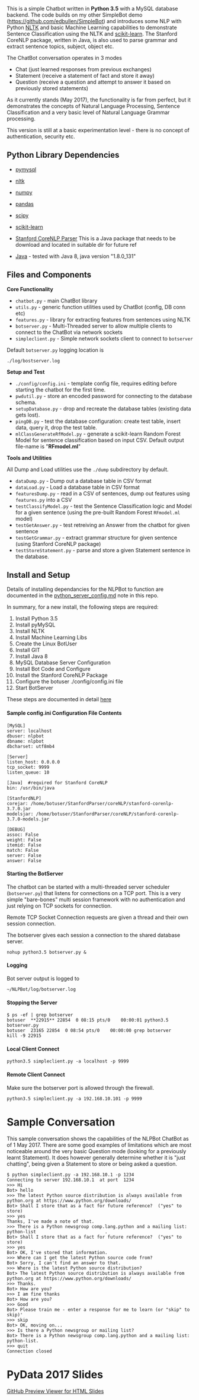 This is a simple Chatbot written in **Python 3.5** with a MySQL database backend.  The code builds on my other SimpleBot demo (https://github.com/edbullen/SimpleBot) and introduces some NLP with Python [NLTK](http://www.nltk.org/) and basic Machine Learning capabilities to demonstrate Sentence Classification using the NLTK and [scikit-learn](http://scikit-learn.org/stable/).  The Stanford CoreNLP package, written in Java, is also used to parse grammar and extract sentence topics, subject, object etc.

The ChatBot conversation operates in 3 modes
+ Chat  (just learned responses from previous exchanges)
+ Statement (receive a statement of fact and store it away)
+ Question (receive a question and attempt to answer it based on previously stored statements)

As it currently stands (May 2017), the functionality is far from perfect, but it demonstrates the concepts of Natural Language Processing, Sentence Classification and a very basic level of Natural Language Grammar processing. 

This version is still at a basic experimentation level - there is no concept of authentication, security etc.

## Python Library Dependencies ##

+ [pymysql](http://pymysql.readthedocs.io/en/latest/)  
+ [nltk](http://www.nltk.org/install.html)
+ [numpy](http://www.numpy.org/)
+ [pandas](http://pandas.pydata.org/)
+ [scipy](https://www.scipy.org/)
+ [scikit-learn](http://scikit-learn.org/stable/)


+ [Stanford CoreNLP Parser](https://stanfordnlp.github.io/CoreNLP/) This is a Java package that needs to be download and located in suitable dir for future ref

+ [Java](https://java.com/en/download/help/linux_x64rpm_install.xml) - tested with Java 8, java version "1.8.0_131"
 
  

## Files and Components ##


**Core Functionality**
+ `chatbot.py` - main ChatBot library 
+ `utils.py` - generic function utilities used by ChatBot (config, DB conn etc) 
+ `features.py` - library for extracting features from sentences using NLTK
+ `botserver.py` - Multi-Threaded server to allow multiple clients to connect to the ChatBot via network sockets
+ `simpleclient.py` - Simple network sockets client to connect to `botserver`

Default `botserver.py` logging location is 
```
./log/bostserver.log
```

**Setup and Test**
+ `./config/config.ini` - template config file, requires editing before starting the chatbot for the first time. 
+ `pwdutil.py` - store an encoded password for connecting to the database schema.
+ `setupDatabase.py` - drop and recreate the database tables (existing data gets lost).
+ `pingDB.py` - test the database configuration: create test table, insert data,  query it, drop the test table.
+ `mlClassGenerateRfModel.py` - generate a scikit-learn Random Forest Model for sentence classification based on input CSV.  Default output file-name is "**RFmodel.ml**" 

**Tools and Utilities**  

All Dump and Load utilities use the 
```./dump```
subdirectory by default.
+ `dataDump.py` - Dump out a database table in CSV format
+ `dataLoad.py` - Load a database table in CSV format
+ `featuresDump.py` - read in a CSV of sentences, dump out features using `features.py` into a CSV
+ `testClassifyModel.py` - test the Sentence Classification logic and Model for a given sentence (using the pre-built Random Forest `RFmodel.ml` model)
+ `testGetAnswer.py` - test retreiving an Answer from the chatbot for given sentence
+ `testGetGrammar.py` - extract grammar structure for given sentence (using Stanford CoreNLP package)
+ `testStoreStatement.py` - parse and store a given Statement sentence in the database.

## Install and Setup ##

Details of installing dependancies for the NLPBot to function are documented in the [python_server_config.md](./python_server_config.md) note in this repo.

In summary, for a new install, the following steps are required:
1. Install Python 3.5
2. Install pyMySQL 
3. Install NLTK
4. Install Machine Learning Libs
5. Create the Linux BotUser
6. Install GIT
7. Install Java 8
8. MySQL Database Server Configuration
9. Install Bot Code and Configure
10. Install the Stanford CoreNLP Package
11. Configure the botuser ./config/config.ini file
12. Start BotServer

These steps are documented in detail [here](./python_server_config.md)

#### Sample config.ini Configuration File Contents ####
```
[MySQL]
server: localhost
dbuser: nlpbot
dbname: nlpbot
dbcharset: utf8mb4

[Server]
listen_host: 0.0.0.0
tcp_socket: 9999
listen_queue: 10

[Java]  #required for Stanford CoreNLP
bin: /usr/bin/java

[StanfordNLP]
corejar: /home/botuser/StanfordParser/coreNLP/stanford-corenlp-3.7.0.jar
modelsjar: /home/botuser/StanfordParser/coreNLP/stanford-corenlp-3.7.0-models.jar

[DEBUG]
assoc: False
weight: False
itemid: False
match: False
server: False
answer: False
```

#### Starting the BotServer ####
The chatbot can be started with a multi-threaded server scheduler (`botserver.py`) that listens for connections on a TCP port. This is a very simple "bare-bones" multi session framework with no authentication and just relying on TCP sockets for connection.

Remote TCP Socket Connection requests are given a thread and their own session connection.

The botserver gives each session a connection to the shared database server.

```
nohup python3.5 botserver.py &
```

#### Logging ####
Bot server output is logged to
```
~/NLPBot/log/botserver.log
```
#### Stopping the Server ####
```
$ ps -ef | grep botserver
botuser  **22915** 22854  0 08:15 pts/0    00:00:01 python3.5 botserver.py
botuser  23165 22854  0 08:54 pts/0    00:00:00 grep botserver
kill -9 22915
```
#### Local Client Connect #####
```
python3.5 simpleclient.py -a localhost -p 9999
```
#### Remote Client Connect #####

Make sure the botserver port is allowed through the firewall.
```
python3.5 simpleclient.py -a 192.168.10.101 -p 9999
```

# Sample Conversation #
This sample conversation shows the capabilities of the NLPBot ChatBot as of 1 May 2017.  There are some good examples of limitations which are most noticeable around the very basic Question mode (looking for a previously learnt Statement).  It does however generally determine whether it is "just chatting", being given a Statement to store or being asked a question. 

```
$ python simpleclient.py -a 192.168.10.1 -p 1234
Connecting to server 192.168.10.1  at port  1234
>>> Hi
Bot> hello
>>> The latest Python source distribution is always available from python.org at https://www.python.org/downloads/
Bot> Shall I store that as a fact for future reference?  ("yes" to store)
>>> yes
Thanks, I've made a note of that.
>>> There is a Python newsgroup comp.lang.python and a mailing list: python-list                          .
Bot> Shall I store that as a fact for future reference?  ("yes" to store)
>>> yes
Bot> OK, I've stored that information.
>>> Where can I get the latest Python source code from?
Bot> Sorry, I can't find an answer to that.
>>> Where is the latest Python source distribution?
Bot> The latest Python source distribution is always available from python.org at https://www.python.org/downloads/
>>> Thanks.
Bot> How are you?
>>> I am fine thanks
Bot> How are you?
>>> Good
Bot> Please train me - enter a response for me to learn (or "skip" to skip)'
>>> skip
Bot> OK, moving on...
>>> Is there a Python newsgroup or mailing list?
Bot> There is a Python newsgroup comp.lang.python and a mailing list: python-list.
>>> quit
Connection closed
```

# PyData 2017 Slides #
[GitHub Preview Viewer for HTML Slides](http://htmlpreview.github.io/?https://github.com/edbullen/NLPBot/blob/master/slides/slides.html)